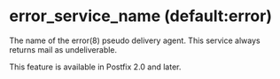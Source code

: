 # error_service_name (default:error) 


The name of the error(8) pseudo delivery agent. This service always
returns mail as undeliverable.



This feature is available in Postfix 2.0 and later.



